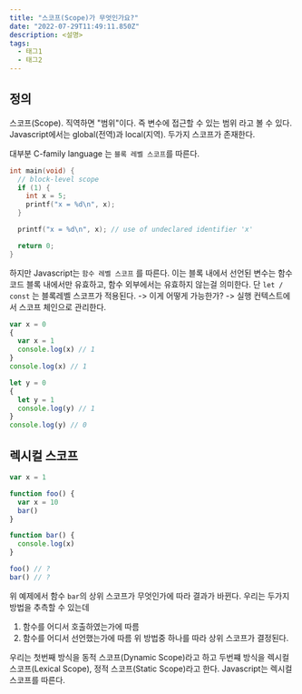 ```yaml
---
title: "스코프(Scope)가 무엇인가요?"
date: "2022-07-29T11:49:11.850Z"
description: <설명>
tags:
  - 태그1
  - 태그2
---
```


## 정의

스코프(Scope). 직역하면 "범위"이다. 즉 변수에 접근할 수 있는 범위 라고 볼 수 있다.
Javascript에서는 global(전역)과 local(지역). 두가지 스코프가 존재한다.

대부분 C-family language 는 `블록 레벨 스코프`를 따른다.

```c
int main(void) {
  // block-level scope
  if (1) {
    int x = 5;
    printf("x = %d\n", x);
  }

  printf("x = %d\n", x); // use of undeclared identifier 'x'

  return 0;
}
```

하지만 Javascript는 `함수 레벨 스코프` 를 따른다.
이는 블록 내에서 선언된 변수는 함수 코드 블록 내에서만 유효하고, 함수 외부에서는 유효하지 않는걸 의미한다.
단 `let / const` 는 블록레벨 스코프가 적용된다. -> 이게 어떻게 가능한가? -> 실행 컨텍스트에서 스코프 체인으로 관리한다.

```js
var x = 0
{
  var x = 1
  console.log(x) // 1
}
console.log(x) // 1

let y = 0
{
  let y = 1
  console.log(y) // 1
}
console.log(y) // 0
```

## 렉시컬 스코프

```js
var x = 1

function foo() {
  var x = 10
  bar()
}

function bar() {
  console.log(x)
}

foo() // ?
bar() // ?
```

위 예제에서 함수 `bar`의 상위 스코프가 무엇인가에 따라 결과가 바뀐다.
우리는 두가지 방법을 추측할 수 있는데

1. 함수를 어디서 호출하였는가에 따름
2. 함수를 어디서 선언했는가에 따름
   위 방법중 하나를 따라 상위 스코프가 결정된다.

우리는 첫번째 방식을 동적 스코프(Dynamic Scope)라고 하고 두번쨰 방식을 렉시컬 스코프(Lexical Scope), 정적 스코프(Static Scope)라고 한다.
Javascript는 렉시컬 스코프를 따른다.
